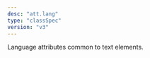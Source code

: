```yaml
---
desc: "att.lang"
type: "classSpec"
version: "v3"
---
```


Language attributes common to text elements.